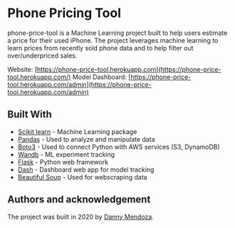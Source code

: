 # Phone Pricing Tool

phone-price-tool is a Machine Learning project built to help users estimate a price for their used iPhone. 
The project leverages machine learning to learn prices from recently sold phone data and to help filter out over/underpriced sales.

Website: [https://phone-price-tool.herokuapp.com](https://phone-price-tool.herokuapp.com/)
Model Dashboard: [https://phone-price-tool.herokuapp.com/admin](https://phone-price-tool.herokuapp.com/admin)


## Built With

* [Scikit learn](https://scikit-learn.org/stable/) - Machine Learning package 
* [Pandas](https://pandas.pydata.org/) - Used to analyze and manipulate data
* [Boto3](https://aws.amazon.com/sdk-for-python/) - Used to connect Python with AWS services (S3, DynamoDB)
* [Wandb](https://www.wandb.com/) - ML experiment tracking
* [Flask](https://flask.palletsprojects.com/en/1.1.x/) - Python web framework  
* [Dash](https://plotly.com/dash/) - Dashboard web app for model tracking
* [Beautiful Soup](https://www.crummy.com/software/BeautifulSoup/) - Used for webscraping data


## Authors and acknowledgement

The project was built in 2020 by [Danny Mendoza](http://jdmendoza.github.io/). 

